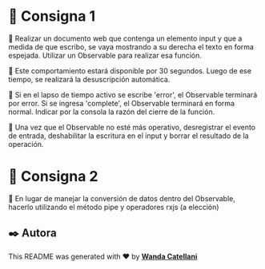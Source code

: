 # 📝 Consigna 1

🔹 Realizar un documento web que contenga un elemento input y que a medida de que escribo, se vaya mostrando a su derecha el texto en forma espejada. Utilizar un Observable para realizar esa función.

🔹 Este comportamiento estará disponible por 30 segundos. Luego de ese tiempo, se realizará la desuscripción automática.

🔹 Si en el lapso de tiempo activo se escribe 'error', el Observable terminará por error. Si se ingresa 'complete', el Observable terminará en forma normal. Indicar por la consola la razón del cierre de la función.

🔹 Una vez que el Observable no esté más operativo, desregistrar el evento de entrada, deshabilitar la escritura en el input y borrar el resultado de la operación.

# 📝 Consigna 2

🔹 En lugar de manejar la conversión de datos dentro del Observable, hacerlo utilizando el método pipe y operadores rxjs (a elección)

## ✒️ Autora

This README was generated with ❤️ by **[Wanda Catellani](https://www.linkedin.com/in/wan-catellani/)**

